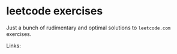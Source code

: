# leetcode exercises

Just a bunch of rudimentary and optimal solutions to `leetcode.com` exercises.

Links:
